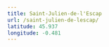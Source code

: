 ```yaml
---
title: Saint-Julien-de-l'Escap
url: /saint-julien-de-lescap/
latitude: 45.937
longitude: -0.481
---
```

